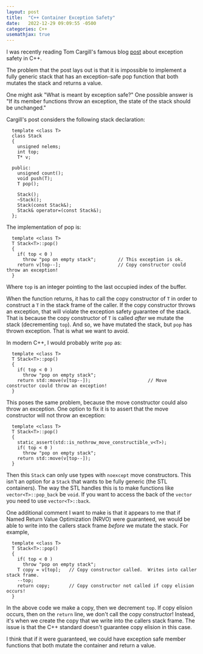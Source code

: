 ```yaml
---
layout: post
title:  "C++ Container Exception Safety"
date:   2022-12-29 09:09:55 -0500
categories: C++
usemathjax: true
---
```


I was recently reading Tom Cargill's famous blog [post](https://ptgmedia.pearsoncmg.com/imprint_downloads/informit/aw/meyerscddemo/demo/MAGAZINE/CA_FRAME.HTM) about exception safety in C++.

The problem that the post lays out is that it is impossible to implement a fully generic stack that has an exception-safe pop function that both mutates the stack and returns a value.

One might ask "What is meant by exception safe?"  One possible answer is "If its member functions throw an exception, the state of the stack should be unchanged."

Cargill's post considers the following stack declaration:

```
  template <class T>
  class Stack
  {
    unsigned nelems;
    int top;
    T* v;

  public:
    unsigned count();
    void push(T);
    T pop();

    Stack();
    ~Stack();
    Stack(const Stack&);
    Stack& operator=(const Stack&);
  };
```

The implementation of pop is:

```
  template <class T>
  T Stack<T>::pop()
  {
    if( top < 0 )
      throw "pop on empty stack";        // This exception is ok.
    return v[top--];                     // Copy constructor could throw an exception!
  }
```

Where `top` is an integer pointing to the last occupied index of the buffer.


When the function returns, it has to call the copy constructor of `T` in order to construct a `T` in the stack frame of the caller.  If the copy constructor throws an exception, that will violate the exception safety guarantee of the stack. That is because the copy constructor of `T` is called *after* we mutate the stack (decrementing `top`).  And so, we have mutated the stack, but `pop` has thrown exception.  That is what we want to avoid.

In modern C++, I would probably write `pop` as:

```
  template <class T>
  T Stack<T>::pop()
  {
    if( top < 0 )
      throw "pop on empty stack";
    return std::move(v[top--]);                     // Move constructor could throw an exception!
  }
```

This poses the same problem, because the move constructor could also throw an exception.  One option to fix it is to assert that the move constructor will not throw an exception:

```
  template <class T>
  T Stack<T>::pop()
  {
    static_assert(std::is_nothrow_move_constructible_v<T>);
    if( top < 0 )
      throw "pop on empty stack";
    return std::move(v[top--]);
  }
```

Then this `Stack` can only use types with `noexcept` move constructors.  This isn't an option for a `Stack` that wants to be fully generic (the STL containers).  The way the STL handles this is to make functions like `vector<T>::pop_back` be `void`.  If you want to access the back of the `vector` you need to use `vector<T>::back`.

One additional comment I want to make is that it appears to me that if Named Return Value Optimization (NRVO) were guaranteed, we would be able to write into the callers stack frame *before* we mutate the stack.  For example,


```
  template <class T>
  T Stack<T>::pop()
  {
    if( top < 0 )
      throw "pop on empty stack";
    T copy = v[top];   // Copy constructor called.  Writes into caller stack frame.
    --top;
    return copy;       // Copy constructor not called if copy elision occurs!
  }
```

In the above code we make a copy, then we decrement `top`.  If copy elision occurs, then on the `return` line, we don't call the copy constructor!  Instead, it's when we create the copy that we write into the callers stack frame.  The issue is that the C++ standard doesn't guarantee copy elision in this case.

I think that if it were guaranteed, we could have exception safe member functions that both mutate the container and return a value.
